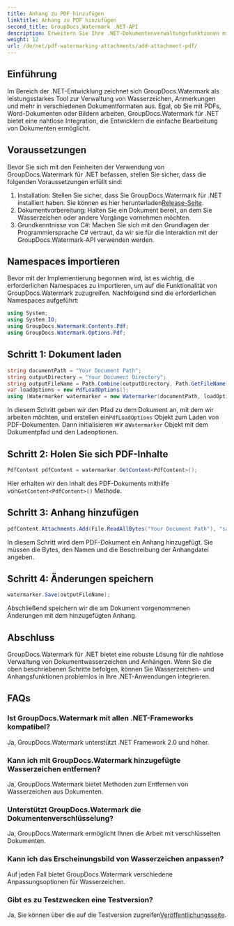 ```yaml
---
title: Anhang zu PDF hinzufügen
linktitle: Anhang zu PDF hinzufügen
second_title: GroupDocs.Watermark .NET-API
description: Erweitern Sie Ihre .NET-Dokumentenverwaltungsfunktionen mit GroupDocs.Watermark für eine nahtlose Wasserzeichen- und Anhangsverarbeitung.
weight: 12
url: /de/net/pdf-watermarking-attachments/add-attachment-pdf/
---
```

## Einführung
Im Bereich der .NET-Entwicklung zeichnet sich GroupDocs.Watermark als leistungsstarkes Tool zur Verwaltung von Wasserzeichen, Anmerkungen und mehr in verschiedenen Dokumentformaten aus. Egal, ob Sie mit PDFs, Word-Dokumenten oder Bildern arbeiten, GroupDocs.Watermark für .NET bietet eine nahtlose Integration, die Entwicklern die einfache Bearbeitung von Dokumenten ermöglicht.
## Voraussetzungen
Bevor Sie sich mit den Feinheiten der Verwendung von GroupDocs.Watermark für .NET befassen, stellen Sie sicher, dass die folgenden Voraussetzungen erfüllt sind:
1.  Installation: Stellen Sie sicher, dass Sie GroupDocs.Watermark für .NET installiert haben. Sie können es hier herunterladen[Release-Seite](https://releases.groupdocs.com/Watermark/net/).
2. Dokumentvorbereitung: Halten Sie ein Dokument bereit, an dem Sie Wasserzeichen oder andere Vorgänge vornehmen möchten.
3. Grundkenntnisse von C#: Machen Sie sich mit den Grundlagen der Programmiersprache C# vertraut, da wir sie für die Interaktion mit der GroupDocs.Watermark-API verwenden werden.

## Namespaces importieren
Bevor mit der Implementierung begonnen wird, ist es wichtig, die erforderlichen Namespaces zu importieren, um auf die Funktionalität von GroupDocs.Watermark zuzugreifen. Nachfolgend sind die erforderlichen Namespaces aufgeführt:
```csharp
using System;
using System.IO;
using GroupDocs.Watermark.Contents.Pdf;
using GroupDocs.Watermark.Options.Pdf;
```
## Schritt 1: Dokument laden
```csharp
string documentPath = "Your Document Path";
string outputDirectory = "Your Document Directory";
string outputFileName = Path.Combine(outputDirectory, Path.GetFileName(documentPath));
var loadOptions = new PdfLoadOptions();
using (Watermarker watermarker = new Watermarker(documentPath, loadOptions))
```
 In diesem Schritt geben wir den Pfad zu dem Dokument an, mit dem wir arbeiten möchten, und erstellen ein`PdfLoadOptions` Objekt zum Laden von PDF-Dokumenten. Dann initialisieren wir a`Watermarker` Objekt mit dem Dokumentpfad und den Ladeoptionen.
## Schritt 2: Holen Sie sich PDF-Inhalte
```csharp
PdfContent pdfContent = watermarker.GetContent<PdfContent>();
```
 Hier erhalten wir den Inhalt des PDF-Dokuments mithilfe von`GetContent<PdfContent>()` Methode.
## Schritt 3: Anhang hinzufügen
```csharp
pdfContent.Attachments.Add(File.ReadAllBytes("Your Document Path"), "sample doc", "sample doc as attachment");
```
In diesem Schritt wird dem PDF-Dokument ein Anhang hinzugefügt. Sie müssen die Bytes, den Namen und die Beschreibung der Anhangdatei angeben.
## Schritt 4: Änderungen speichern
```csharp
watermarker.Save(outputFileName);
```
Abschließend speichern wir die am Dokument vorgenommenen Änderungen mit dem hinzugefügten Anhang.

## Abschluss
GroupDocs.Watermark für .NET bietet eine robuste Lösung für die nahtlose Verwaltung von Dokumentwasserzeichen und Anhängen. Wenn Sie die oben beschriebenen Schritte befolgen, können Sie Wasserzeichen- und Anhangsfunktionen problemlos in Ihre .NET-Anwendungen integrieren.
## FAQs
### Ist GroupDocs.Watermark mit allen .NET-Frameworks kompatibel?
Ja, GroupDocs.Watermark unterstützt .NET Framework 2.0 und höher.
### Kann ich mit GroupDocs.Watermark hinzugefügte Wasserzeichen entfernen?
Ja, GroupDocs.Watermark bietet Methoden zum Entfernen von Wasserzeichen aus Dokumenten.
### Unterstützt GroupDocs.Watermark die Dokumentenverschlüsselung?
Ja, GroupDocs.Watermark ermöglicht Ihnen die Arbeit mit verschlüsselten Dokumenten.
### Kann ich das Erscheinungsbild von Wasserzeichen anpassen?
Auf jeden Fall bietet GroupDocs.Watermark verschiedene Anpassungsoptionen für Wasserzeichen.
### Gibt es zu Testzwecken eine Testversion?
 Ja, Sie können über die auf die Testversion zugreifen[Veröffentlichungsseite](https://releases.groupdocs.com/).